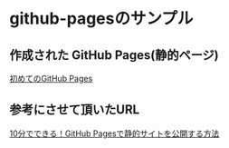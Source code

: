 # github-pagesのサンプル

## 作成された GitHub Pages(静的ページ)

[初めてのGitHub Pages](https://yuki-arch.github.io/github-pages/)

## 参考にさせて頂いたURL

[10分でできる！GitHub Pagesで静的サイトを公開する方法](https://tadaken3.hatenablog.jp/entry/github-pages)